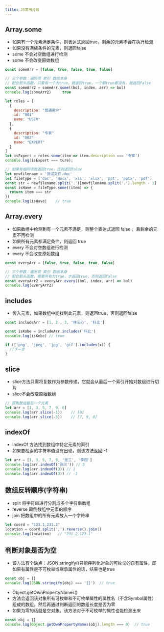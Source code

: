 ```yaml
---
title: JS常用片段
---
```


## Array.some

*   如果有一个元素满足条件，则表达式返回true，剩余的元素不会在执行检测
*   如果没有满族条件的元素，则返回false
*   some 不会对空数组进行检测
*   some 不会改变原始数组

```javascript
const someArr = [false, true, false, true, false]

// 三个参数：遍历项 索引 数组本身
// 配合箭头函数，只要有一个为true，就返回true，一个都true都没有，就返回false
const someArr2 = someArr.some((bol, index, arr) => bol)
console.log(someArr2)     true

let roles = [
  {
    description: "普通用户"
    id: "001"
    name: "USER"
  },
  {
    description: "专家"
    id: "002"
    name: "EXPERT"
  }
]
let isExpert = roles.some(item => item.description === '专家')
console.log(isExpert === ture);

// 如果有相同项就返回true，否则返回false
let newfilename = '测试文件.doc'
let fileType = ['doc', 'docx', 'xls', 'xlsx', 'ppt', 'pptx', 'pdf']
const str = newfilename.split('.')[newfilename.split('.').length - 1]
const isHave = fileType.some((item) => {
  return item === str
})
console.log(isHave)    // true
```

## Array.every

*   如果数组中检测到有一个元素不满足，则整个表达式返回 false ，且剩余的元素不再检测
*   如果所有元素都满足条件，则返回 true
*   every 不会对空数组进行检测
*   every 不会改变原始数组

```javascript
const everyArr = [false, true, false, true, false]

// 三个参数：遍历项 索引 数组本身
// 配合箭头函数，需要所有为true，才返回true，否则返回false
const everyArr2 = everyArr.every((bol, index, arr) => bol)
console.log(everyArr2)
```

## includes

*   传入元素，如果数组中能找到此元素，则返回true，否则返回false

```javascript
const includeArr = [1, 2 , 3, '林三心', '科比']

const isKobe = includeArr.includes('科比')
console.log(isKobe) // true

if (['png', 'jpeg', 'jpg', 'gif'].includes(x)) {
  //下一步
}
```

## slice
*  slice方法只需将复数作为参数传递，它就会从最后一个索引开始对数组进行切片
*  slice不会改变原始数组

```javascript
// 获取数组最后一个元素
let arr = [1, 3, 5, 7, 9, 0]
console.log(arr.slice(-1))    // [0]
console.log(arr.slice(-3))    // [7, 9, 0]
```

## indexOf
*   indexOf 方法找到数组中特定元素的索引
*   如果要检索的字符串值没有出现，则该方法返回 -1

```javascript
let arr = [1, 3, 5, 7, 9, '张三', '李四']
console.log(arr.indexOf('张三')) // 5
console.log(arr.indexOf(3)) // 1
console.log(arr.indexOf(3)) // -1
```

## 数组反转顺序(字符串)

*   split 将字符串进行分割成多个字符串数组
*   reverse 颠倒数组中元素的顺序
*   join 把数组中的所有元素放入一个字符串

```javascript
let coord = "123.1,231.2"
location = coord.split(',').reverse().join()
console.log(location)   // "231.2,123.1"
```

## 判断对象是否为空
*   该方法有个缺点：JSON.stringify()只能序列化对象的可枚举的自有属性，即如果有属性是不可枚举或继承属性的话，结果也是true

```javascript
const obj = {}
console.log(JSON.stringify(obj) === '{}')  // true

```

*   Object.getOwnPropertyNames()
*   方法会返回该对象所有可枚举和不可枚举属性的属性名（不含Symbol属性）组成的数组。然后再通过判断返回的数组长度是否为零
*   如果为零的话就是空对象。该方法对于不可枚举的属性也能检测出来

```javascript
const obj = {}
console.log(Object.getOwnPropertyNames(obj).length === 0)  // true
```